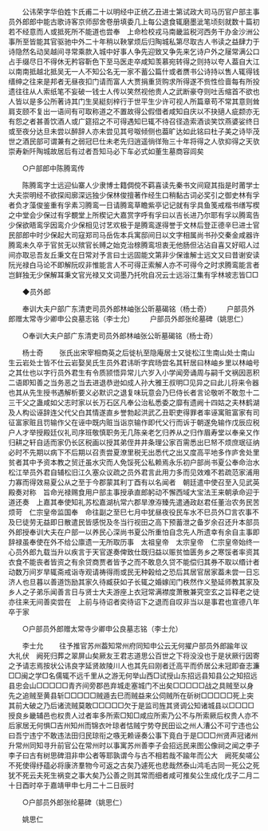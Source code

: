<!-- { "loadSidebar": true } -->
　　公讳荣字华伯姓卞氏甫二十以明经中正统乙丑进士第试政大司马历官户部主事员外郎郎中能古歌诗客京师邸舍卷册填委几上每公退食辄磨墨泚笔顷刻就数十篇初若不经意而人或抵死所不能道也尝奉　上命检校戎马南畿监税河西务干办金沙洲公事所至皆能其官驱驰中外二十年稍以鞅掌烦后归陶城私第尽取古人书读之益肆力于诗隐然名动吴越间寻常乘款入城中好事人争先迎致又争先来乞诗户外之屦常满公口占手缀尽日不得休无矜容靳色下至马医走卒咸知羡慕宛转得之则持以夸人葢自大江以南南抵越北抵吴无一人不知公名无一家不蓄公篇什或者赝书公诗持以售人辄得钱缙绅之往来是邦者无昼夜扣门请而富人大贾捐重货购求所得遂不赀性俭啬每有所投遗往往从人索纸笔不妄破一钱士人传以笑然视他贵人之武断豪夺则吐舌缩首不欲也人皆以是多公所著诗其门生吴綎刻梓行于世平生少许可视人所篇章苟不常其意则耸肩支颐不复出一语间有可取称道之不置故得公假借者咸知自庆以不抉擿人疵颣亦无有怨之者甚善饮酒人或广筵招之不可得遇知巳辄不待召径造索酒谈笑饮燕婆娑终日或至夜分达旦未尝以醉辞人亦未尝见其号呶倾侧也葢旷达如此铭曰杜子美之诗毕茂世之酒民部可谓兼有之弱冠巳仕未老先归逍遥徜徉殆三十年将得之人欤抑得之天欤崇寿新阡陶城故居后有过者吾知马必下车必式如董生墓商容闾矣 

　　○户部郎中陈腾鸾传 

　　陈腾鸾字士远迎仙寨人少隶博士籍倜傥不羁喜读先秦书文间窥其指是时莆学士大夫崇明经不欲探闳廓深远独少保林俊擅著作经生口稍黏古词必奖引之御史林有孚者负才藻俊鉴重有孚素习腾鸾一日请腾鸾草瞻紫亭记记就有孚具鱼笺戒楷书缮写楔之中堂会少保过有孚覩堂上所楔记大嘉赏字呼有孚曰以吉长进乃尔耶有孚以腾鸾告少保欲晤鸾孚因鸾介少保相见讨艺欢极于是腾鸾遂得誉于文林后登正德辛巳进士官民部郎中时少保起大司寇郑司马岳佐本兵寓邸间日以文字相属尚书孙交秦金咸器许腾鸾未久卒于官贫无以殡官长赙之始克治榇腾鸾坦衷无他肠但沾沾自喜又好昭人过间亦取忌吾友丘秉文在日常对予言曰士远固能文第非少保谁解士远文又曰昔谢安读阮光禄白马论不即解阮叹非惟能言人不可得正索解人亦不可得今之时求腾鸾能言者岂鲜独无少保解耳秉文官光禄又文词墨乃托吮自况云士远浴江集有孚林坡志皆□□ 

　　◆员外郎 

　　奉训大夫户部广东清吏司员外郎林岫张公昕墓碣铭（杨士奇） 
　　户部员外郎赠太常寺少卿申公良墓志铭（李士允） 
　　户部员外郎张纶墓碑（姚思仁） 

　　○奉训大夫户部广东清吏司员外郎林岫张公昕墓碣铭（杨士奇） 

　　杨士奇 
　　张氏出宋宰相商英之后徙杭至隐庵居士又徙松江生南山处士南山生云岩处士皆不仕云岩娶吴氏生员外君讳昕字宾旸尝名其轩居曰林岫乡里以林岫号之其仕也以字行员外君生有令质颕悟异常儿六岁入小学闻旁诵周与嗣千文祸因恶积二语即知善之当务恶之当去进退恭逊如成人孙大雅王叔明□见异之曰此儿将来令器也其从先生授书遇解析要义必默识之退复味玩意会乃巳侍长者言论敬听不敢忽十二三干父之蛊咸如父志时家以长万石区凡奉公治私悉委之靡有遗阙十四姑之夫林鹤湖及人构讼诬辞连父代父白其情遂直乡誉勃起洪武乙丑职吏得罪者率诬寓赃富家有司征富家赃且罚输作父在诬中既内赃当诣京输作即代父行而诉于朝遂免输作戊辰应税户人才举授殿廷仪礼司序班敬慎职务无几陈亲老乞归养从之归作眉寿堂以奉亲又作归耕之轩自适而家仍长区税画以授其弟侄井井条理公家百需悉出巳帑不烦庶珉征纳必时不先期以病下不后期以召责尝夏潦里税无出悉代之出又度高平地多作庐舍处里贫者其中予资本教之贸迁虽水灾而人免馁死公私赖焉永乐初户部尚书夏公奉命治水松江举员外君自辅松旧江久塞众议疏之员外君言此用力多而见效难不若疏范家浦用力寡而得效易夏公从之至于今郡蒙其利丁酉有以名闻者　朝廷遣中使召至入见武英殿奏对称　旨命光禄赐食用户部主事授承直郎躬动不懈西域大宝法王来朝承命迎于道还奏　上嘉其奉使知礼苏松嘉湖杭常六郡旱潦洊臻先遣通政赵君任董治农务民苦烦苛　仁宗皇帝监国奉　命往副之至巳七月中犹昼夜役民车水不巳员外□言农事不及巳徒劳无益即日散遣民皆感悦及冬当行视田之高下预蓄泄之备岁余召还升本部员外郎授奉训大夫在户部一以养民心深尚书夏公所重怕自念先人所遗幸有余自主事即辞禄虽奉使在外不给公廪遗一无所取历事　太祖皇帝　太宗皇帝　仁宗皇帝始终一心员外郎九载当升以疾言于天官遂奏俾致仕既归益以赈贫恤匮务乡之寒馁者率资其衣食不能丧者皆资之有余贷商贾者皆予之而不敢息久贷不能偿归其券不取以缗计者动数万间岁旱辄斋戒诣寺观请祷得雨或民无种榖给之恐后其居官居家葢未尝一日忘济人也旦暮以善道饬励其家久待臧获如子长辄之婚嫁闰门秩然作义塾延师教其家及乡人之子弟乐闻善言日与贤士大夫游座上衣冠常满襟度萧散兼究空玄之旨释老之徒亦往来无间善奕尝在　上前与待诏者奕待诏下之退而自叹非当以是事君也宣德八年卒于家 

　　○户部员外郎赠太常寺少卿申公良墓志铭（李士允） 

　　李士允 
　　往予推官苏州葢知常州府同知申公云无何擢户部员外郎踰年议　大礼伏　阙死归葬之翠屏山矣厥友王君志道思公百世之下将没没也于是状厥行因寄之予请志焉按状公讳良字延贤故陵川人也其先曰刚者迁高平而侨居公未冠即奋志濂□□闽之学□名儒辄不远千里从之游无何举山西□试授山东招远县知县公之知招远县忠会山□□□□□青齐间旁郡邑弃城走塞城门不出矣□□□□□战之具贼至以身先之追贼至黄县斩□□□□□贼遁去巳而贼益来公伺贼所在斫树□□□□□死上突其前大破之乃后诸流贼莫敢□□□□□欠于是监司旌其贤调公知诸城县以□□□□授良乡畿辅邑也权贵人过者率多所索□知□咸应所索乃公不与所索厥后权贵人亦不后家居无何惧□吉州知州而锦衣叶琼者怙贼宁势夺民田讼之州人漕公不可宁违也公曰吾宁违宁不敢违法田归民琼衔之嗾无赖诬奏公事下竟白于是□□□州贤声冠诸州升常州同知寻升前官公在常州时以事寓苏州善李子会招远民来图公像祠之闻之李子李子曰古有树思碑泪非申公者等耶孰谓今与古不相若哉不踰年而公大　阙死矣嗟公不死使得纾蕴必将康济羣物今可返之古矣乃遽死也悲哉然泰山鸿毛古同一死公之死犹不死云夫死生祸变之事大矣乃公善之则其常而细者咸可推矣公生成化戊子二月二十日酉时卒于嘉靖甲申七月二十二日辰时 

　　○户部员外郎张纶墓碑（姚思仁） 

　　姚思仁 
